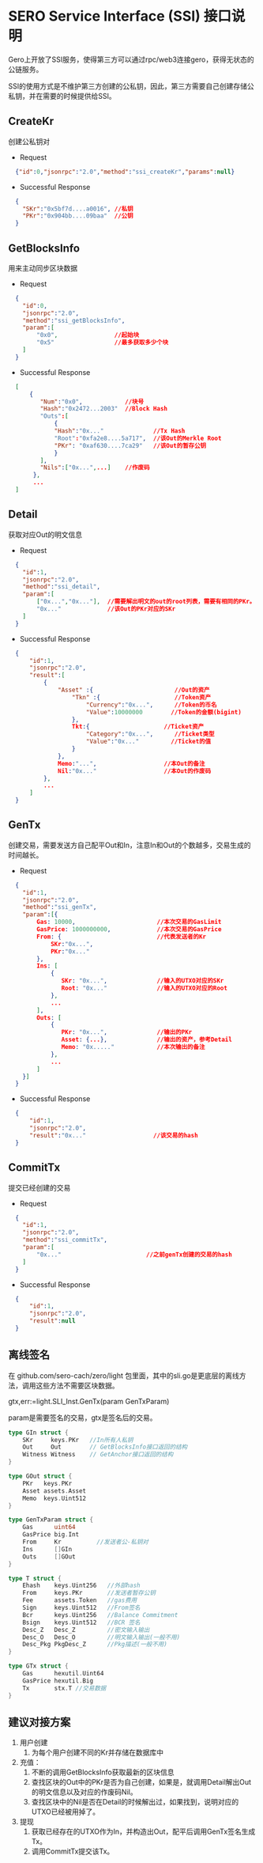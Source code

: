 # SERO Service Interface (SSI) 接口说明



Gero上开放了SSI服务，使得第三方可以通过rpc/web3连接gero，获得无状态的公链服务。

SSI的使用方式是不维护第三方创建的公私钥，因此，第三方需要自己创建存储公私钥，并在需要的时候提供给SSI。



## CreateKr

创建公私钥对

* Request

```json
  {"id":0,"jsonrpc":"2.0","method":"ssi_createKr","params":null}
```


* Successful Response

```json
  {
    "SKr":"0x5bf7d....a0016", //私钥
    "PKr":"0x904bb....09baa"  //公钥
  }
```





## GetBlocksInfo

用来主动同步区块数据

* Request

```json
  {
    "id":0,
    "jsonrpc":"2.0",
    "method":"ssi_getBlocksInfo",
    "param":[
        "0x0",                //起始块
        "0x5"                 //最多获取多少个块
    ]
  }
```


* Successful Response

```json
  [
      {
         "Num":"0x0",            //块号
         "Hash":"0x2472...2003"  //Block Hash
         "Outs":[
             {
             "Hash":"0x..."              //Tx Hash
             "Root":"0xfa2e8....5a717",  //该Out的Merkle Root
             "PKr": "0xaf630....7ca29"   //该Out的暂存公钥
             }
         ],
         "Nils":["0x...",...]    //作废码
       },
       ...
  ]
```



## Detail

获取对应Out的明文信息

* Request

```json
  {
    "id":1,
    "jsonrpc":"2.0",
    "method":"ssi_detail",
    "param":[
        ["0x...","0x..."],  //需要解出明文的out的root列表，需要有相同的PKr。
        "0x..."             //该Out的PKr对应的SKr
    ]
  }
```


* Successful Response

```json
  {
      "id":1,
      "jsonrpc":"2.0",
      "result":[
          {
              "Asset" :{                       //Out的资产
                  "Tkn" :{                     //Token资产
                      "Currency":"0x...",      //Token的币名
                      "Value":10000000        //Token的金额(bigint)
                  },
                  Tkt:{                     //Ticket资产
                      "Category":"0x...",      //Ticket类型
                      "Value":"0x..."         //Ticket的值
                  }
              },
              Memo:"...",                   //本Out的备注
              Nil:"0x..."                   //本Out的作废码
          },
          ...
      ]
  }
```



## GenTx

创建交易，需要发送方自己配平Out和In，注意In和Out的个数越多，交易生成的时间越长。

* Request

```json
  {
    "id":1,
    "jsonrpc":"2.0",
    "method":"ssi_genTx",
    "param":[{
        Gas: 10000,                       //本次交易的GasLimit
        GasPrice: 1000000000,             //本次交易的GasPrice
        From: {                           //代表发送者的Kr
            SKr:"0x...",
            PKr:"0x..."
        },                    
        Ins: [
            {
               SKr: "0x...",              //输入的UTXO对应的SKr
               Root: "0x..."              //输入的UTXO对应的Root
            },
            ...
        ],
        Outs: [
            {
               PKr: "0x...",              //输出的PKr
               Asset: {...},              //输出的资产，参考Detail
               Memo: "0x....."            //本次输出的备注
            },
            ...
        ]
    }]
  }
```


* Successful Response

```json
  {
      "id":1,
      "jsonrpc":"2.0",
      "result":"0x..."                   //该交易的hash
  }
```





## CommitTx

提交已经创建的交易

* Request

```json
  {
    "id":1,
    "jsonrpc":"2.0",
    "method":"ssi_commitTx",
    "param":[
        "0x..."                        //之前genTx创建的交易的hash
    ]
  }
```


* Successful Response

```json
  {
      "id":1,
      "jsonrpc":"2.0",
      "result":null
  }
```


## 离线签名
在  github.com/sero-cach/zero/light 包里面，其中的sli.go是更底层的离线方法，调用这些方法不需要区块数据。

gtx,err:=light.SLI_Inst.GenTx(param GenTxParam)

param是需要签名的交易，gtx是签名后的交易。

```go
type GIn struct {
	SKr     keys.PKr   //In所有人私钥
	Out     Out        // GetBlocksInfo接口返回的结构
	Witness Witness    // GetAnchor接口返回的结构
}

type GOut struct {
	PKr   keys.PKr
	Asset assets.Asset
	Memo  keys.Uint512
}

type GenTxParam struct {
	Gas      uint64
	GasPrice big.Int
	From     Kr          //发送者公-私钥对
	Ins      []GIn
	Outs     []GOut
}

type T struct {
	Ehash    keys.Uint256   //外部hash
	From     keys.PKr       //发送者暂存公钥
	Fee      assets.Token   //gas费用
	Sign     keys.Uint512   //From签名
	Bcr      keys.Uint256   //Balance Commitment
	Bsign    keys.Uint512   //BCR 签名
	Desc_Z   Desc_Z         //密文输入输出
	Desc_O   Desc_O         //明文输入输出(一般不用)
	Desc_Pkg PkgDesc_Z      //Pkg描述(一般不用)
}

type GTx struct {
	Gas      hexutil.Uint64
	GasPrice hexutil.Big
	Tx       stx.T //交易数据
}
```

## 建议对接方案

1. 用户创建
   1. 为每个用户创建不同的Kr并存储在数据库中 
2. 充值：
   1. 不断的调用GetBlocksInfo获取最新的区块信息 
   2. 查找区块的Out中的PKr是否为自己创建，如果是，就调用Detail解出Out的明文信息以及对应的作废码Nil。
   3. 查找区块中的Nil是否在Detail的时候解出过，如果找到，说明对应的UTXO已经被用掉了。
3. 提现
   1. 获取已经存在的UTXO作为In，并构造出Out，配平后调用GenTx签名生成Tx。
   2. 调用CommitTx提交该Tx。